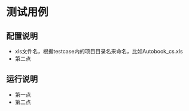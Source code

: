 测试用例
========================

配置说明
-------------------------------
+ xls文件名，根据testcase内的项目目录名来命名，比如Autobook_cs.xls
+ 第二点

运行说明
-------------------------------
+ 第一点
+ 第二点
